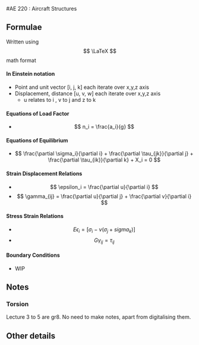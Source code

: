 #AE 220 : Aircraft Structures

## Formulae

Written using $$ \LaTeX $$ math format

#### In Einstein notation

* Point and unit vector [i, j, k] each iterate over x,y,z axis
* Displacement, distance [u, v, w] each iterate over x,y,z axis
    * u relates to i , v to j and z to k

#### Equations of Load Factor

* $$ n_i = \frac{a_i}{g} $$

#### Equations of Equilibrium

* $$ \frac{\partial \sigma_i}{\partial i} + \frac{\partial \tau_{jk}}{\partial j} + \frac{\partial \tau_{ik}}{\partial k} + X_i = 0 $$

#### Strain Displacement Relations

* $$ \epsilon_i = \frac{\partial u}{\partial i} $$
* $$ \gamma_{ij} = \frac{\partial u}{\partial j} + \frac{\partial v}{\partial i} $$

#### Stress Strain Relations

* $$ E \epsilon_i = [\sigma_i - \nu (\sigma_j + sigma_k)] $$
* $$ G \gamma_{ij} = \tau_{ij} $$

#### Boundary Conditions

* WIP

## Notes

### Torsion

Lecture 3 to 5 are gr8. No need to make notes, apart from digitalising them.

## Other details
